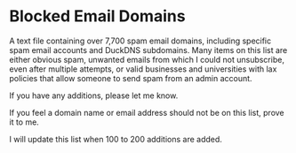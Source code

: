 # Blocked Email Domains
A text file containing over 7,700 spam email domains, including specific spam email accounts and DuckDNS subdomains.  Many items on this list are either obvious spam, unwanted emails from which I could not unsubscribe, even after multiple attempts, or valid businesses and universities with lax policies that allow someone to send spam from an admin account.

If you have any additions, please let me know.

If you feel a domain name or email address should not be on this list, prove it to me.

I will update this list when 100 to 200 additions are added.
